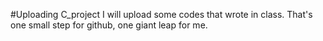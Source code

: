 #Uploading C_project
I will upload some codes that wrote in class. 
That's one small step for github, one giant leap for me.

<!---
kkm1016/kkm1016 is a ✨ special ✨ repository because its `README.md` (this file) appears on your GitHub profile.
You can click the Preview link to take a look at your changes.
--->
